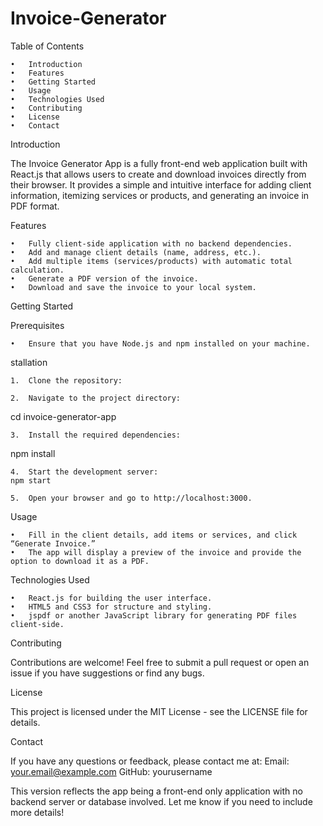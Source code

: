 # Invoice-Generator

Table of Contents

	•	Introduction
	•	Features
	•	Getting Started
	•	Usage
	•	Technologies Used
	•	Contributing
	•	License
	•	Contact

Introduction

The Invoice Generator App is a fully front-end web application built with React.js that allows users to create and download invoices directly from their browser. It provides a simple and intuitive interface for adding client information, itemizing services or products, and generating an invoice in PDF format.

Features

	•	Fully client-side application with no backend dependencies.
	•	Add and manage client details (name, address, etc.).
	•	Add multiple items (services/products) with automatic total calculation.
	•	Generate a PDF version of the invoice.
	•	Download and save the invoice to your local system.

Getting Started

Prerequisites

	•	Ensure that you have Node.js and npm installed on your machine.
stallation

	1.	Clone the repository:

 	2.	Navigate to the project directory:
  cd invoice-generator-app

  	3.	Install the required dependencies:
   npm install

   	4.	Start the development server:
    npm start
    
	5.	Open your browser and go to http://localhost:3000.

Usage

	•	Fill in the client details, add items or services, and click “Generate Invoice.”
	•	The app will display a preview of the invoice and provide the option to download it as a PDF.

Technologies Used

	•	React.js for building the user interface.
	•	HTML5 and CSS3 for structure and styling.
	•	jspdf or another JavaScript library for generating PDF files client-side.

Contributing

Contributions are welcome! Feel free to submit a pull request or open an issue if you have suggestions or find any bugs.

License

This project is licensed under the MIT License - see the LICENSE file for details.

Contact

If you have any questions or feedback, please contact me at:
Email: your.email@example.com
GitHub: yourusername

This version reflects the app being a front-end only application with no backend server or database involved. Let me know if you need to include more details!
